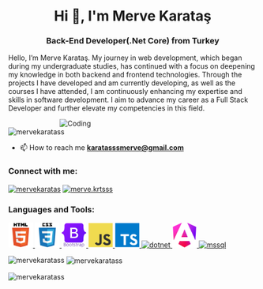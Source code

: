 <h1 align="center">Hi 👋, I'm Merve Karataş</h1>
<h3 align="center">Back-End Developer(.Net Core) from Turkey</h3>
<p >Hello, I’m Merve Karataş. My journey in web development, which began during my undergraduate studies, has continued with a focus on deepening my knowledge in both backend and frontend technologies. Through the projects I have developed and am currently developing, as well as the courses I have attended, I am continuously enhancing my expertise and skills in software development. I aim to advance my career as a Full Stack Developer and further elevate my competencies in this field.</p>

<img align="right" alt="Coding" width="400" src="https://cdn.dribbble.com/users/4055494/screenshots/15215756/media/d2b66c4ca0192aa26d103448b3d1518b.gif">

<p align="left"> <img src="https://komarev.com/ghpvc/?username=mervekaratass&label=Profile%20views&color=0e75b6&style=flat" alt="mervekaratass" /> </p>

- 📫 How to reach me **karatasssmerve@gmail.com** 

<h3 align="left">Connect with me:</h3>
<p align="left">
<a href="https://linkedin.com/in/mervekaratas" target="blank"><img align="center" src="https://raw.githubusercontent.com/rahuldkjain/github-profile-readme-generator/master/src/images/icons/Social/linked-in-alt.svg" alt="mervekaratas" height="45" width="45" /></a>
<a href="https://instagram.com/merve.krtsss" target="blank"><img align="center" src="https://raw.githubusercontent.com/rahuldkjain/github-profile-readme-generator/master/src/images/icons/Social/instagram.svg" alt="merve.krtsss" height="45" width="45" /></a>
</p>

<h3 align="left">Languages and Tools:</h3>
<p align="left"> 
    <a href="https://www.w3.org/html/" target="_blank" rel="noreferrer"> 
        <img src="https://raw.githubusercontent.com/devicons/devicon/master/icons/html5/html5-original-wordmark.svg" alt="html5" width="50" height="50"/> 
    </a> 
    <a href="https://www.w3schools.com/css/" target="_blank" rel="noreferrer"> 
        <img src="https://raw.githubusercontent.com/devicons/devicon/master/icons/css3/css3-original-wordmark.svg" alt="css3" width="50" height="50"/> 
    </a> 
    <a href="https://getbootstrap.com/" target="_blank" rel="noreferrer"> 
        <img src="https://raw.githubusercontent.com/devicons/devicon/master/icons/bootstrap/bootstrap-original-wordmark.svg" alt="bootstrap" width="50" height="50"/> 
    </a> 
    <a href="https://developer.mozilla.org/en-US/docs/Web/JavaScript" target="_blank" rel="noreferrer"> 
        <img src="https://raw.githubusercontent.com/devicons/devicon/master/icons/javascript/javascript-original.svg" alt="javascript" width="50" height="50"/> 
    </a> 
    <a href="https://www.typescriptlang.org/" target="_blank" rel="noreferrer"> 
        <img src="https://raw.githubusercontent.com/devicons/devicon/master/icons/typescript/typescript-original.svg" alt="typescript" width="50" height="50"/> 
    </a> 
    <a href="https://dotnet.microsoft.com/" target="_blank" rel="noreferrer"> 
        <img src="https://upload.wikimedia.org/wikipedia/commons/thumb/e/ee/.NET_Core_Logo.svg/2048px-.NET_Core_Logo.svg.png" alt="dotnet" width="50" height="50"/> 
    </a> 
    <a href="https://angular.io/" target="_blank" rel="noreferrer"> 
        <img src="https://raw.githubusercontent.com/devicons/devicon/master/icons/angular/angular-original.svg" alt="angular" width="50" height="50"/> 
    </a> 
    <a href="https://www.microsoft.com/en-us/sql-server" target="_blank" rel="noreferrer"> 
        <img src="https://www.svgrepo.com/show/303229/microsoft-sql-server-logo.svg" alt="mssql" width="50" height="50"/> 
    </a> 
</p>




<p><img align="left" src="https://github-readme-stats.vercel.app/api/top-langs?username=mervekaratass&show_icons=true&locale=en&layout=compact" alt="mervekaratass" /></p>

<p>&nbsp;<img align="center" src="https://github-readme-stats.vercel.app/api?username=mervekaratass&show_icons=true&locale=en" alt="mervekaratass" /></p>

<p><img align="center" src="https://github-readme-streak-stats.herokuapp.com/?user=mervekaratass&" alt="mervekaratass" /></p>
